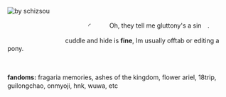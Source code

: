 ![by schizsou](https://64.media.tumblr.com/7267b550b43a6c0cbeb271d1d8509d1c/4972b01953854b5a-a8/s2048x3072/1cd545c26de66764b325c372a07dfb2a84f91ece.png)


　　　　　　　　　　　　　◜　　　Oh, they tell me gluttony's a sin　.

　　　 　　　　　　cuddle and hide is **fine**, Im usually offtab or editing a pony.

 　　

**fandoms:** fragaria memories, ashes of the kingdom, flower ariel, 18trip, guilongchao, onmyoji, hnk, wuwa, etc 　　　
